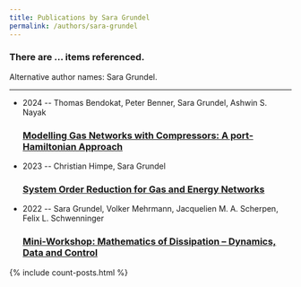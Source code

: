 ```yaml
---
title: Publications by Sara Grundel
permalink: /authors/sara-grundel
---
```


<h3 id="number-posts">There are ... items referenced.</h3>
<p id='info-authors'>Alternative author names: Sara Grundel.</p>
<hr />
<ul class="post-list">
<li><span class='post-meta'>2024 -- Thomas Bendokat, Peter Benner, Sara Grundel, Ashwin S. Nayak</span><h3><a class='post-link' href="{{ site.baseurl }}/modelling-gas-networks-with-compressors-a-port-hamiltonian-approach">Modelling Gas Networks with Compressors: A port‐Hamiltonian Approach</a></h3></li>
<li><span class='post-meta'>2023 -- Christian Himpe, Sara Grundel</span><h3><a class='post-link' href="{{ site.baseurl }}/system-order-reduction-for-gas-and-energy-networks">System Order Reduction for Gas and Energy Networks</a></h3></li>
<li><span class='post-meta'>2022 -- Sara Grundel, Volker Mehrmann, Jacquelien M. A. Scherpen, Felix L. Schwenninger</span><h3><a class='post-link' href="{{ site.baseurl }}/mini-workshop-mathematics-of-dissipation-dynamics-data-and-control">Mini-Workshop: Mathematics of Dissipation – Dynamics, Data and Control</a></h3></li>

</ul>
{% include count-posts.html %}
